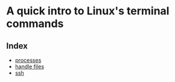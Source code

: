 # A quick intro to Linux's terminal commands

## Index

- [processes](handle-process.md)
- [handle files](handle-files.md)
- [ssh](handle-ssh.md)
